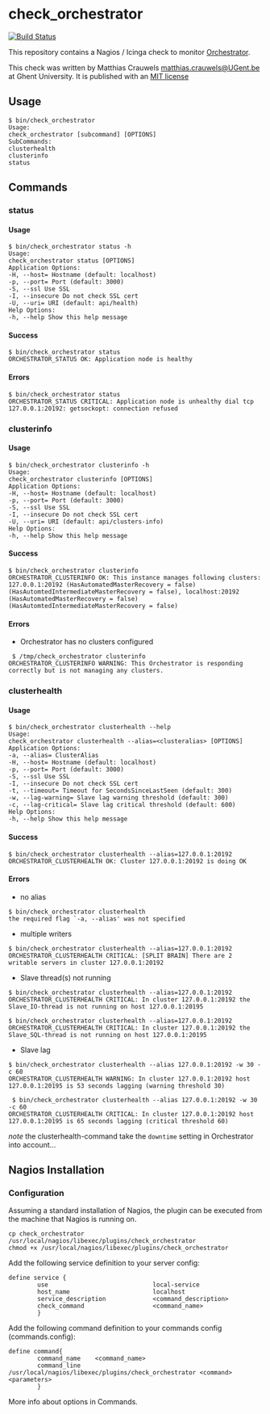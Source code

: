 # check_orchestrator
[![Build Status](https://travis-ci.org/mcrauwel/go-check-orchestrator.svg?branch=master)](https://travis-ci.org/mcrauwel/go-check-orchestrator)

This repository contains a Nagios / Icinga check to monitor [Orchestrator](https://github.com/github/orchestrator).

This check was written by Matthias Crauwels <matthias.crauwels@UGent.be> at Ghent University. It is published with an [MIT license](LICENSE)

## Usage
```
$ bin/check_orchestrator
Usage:
check_orchestrator [subcommand] [OPTIONS]
SubCommands:
clusterhealth
clusterinfo
status
```

## Commands
### status
#### Usage
```
$ bin/check_orchestrator status -h
Usage:
check_orchestrator status [OPTIONS]
Application Options:
-H, --host= Hostname (default: localhost)
-p, --port= Port (default: 3000)
-S, --ssl Use SSL
-I, --insecure Do not check SSL cert
-U, --uri= URI (default: api/health)
Help Options:
-h, --help Show this help message
```

#### Success
```
$ bin/check_orchestrator status
ORCHESTRATOR_STATUS OK: Application node is healthy
```

#### Errors
```
$ bin/check_orchestrator status
ORCHESTRATOR_STATUS CRITICAL: Application node is unhealthy dial tcp 127.0.0.1:20192: getsockopt: connection refused
```

### clusterinfo
#### Usage
```
$ bin/check_orchestrator clusterinfo -h
Usage:
check_orchestrator clusterinfo [OPTIONS]
Application Options:
-H, --host= Hostname (default: localhost)
-p, --port= Port (default: 3000)
-S, --ssl Use SSL
-I, --insecure Do not check SSL cert
-U, --uri= URI (default: api/clusters-info)
Help Options:
-h, --help Show this help message
```

#### Success
```
$ bin/check_orchestrator clusterinfo
ORCHESTRATOR_CLUSTERINFO OK: This instance manages following clusters: 127.0.0.1:20192 (HasAutomatedMasterRecovery = false) (HasAutomtedIntermediateMasterRecovery = false), localhost:20192 (HasAutomatedMasterRecovery = false) (HasAutomtedIntermediateMasterRecovery = false)
```
#### Errors
- Orchestrator has no clusters configured
```
 $ /tmp/check_orchestrator clusterinfo
ORCHESTRATOR_CLUSTERINFO WARNING: This Orchestrator is responding correctly but is not managing any clusters.
```

### clusterhealth
#### Usage
```
$ bin/check_orchestrator clusterhealth --help
Usage:
check_orchestrator clusterhealth --alias=<clusteralias> [OPTIONS]
Application Options:
-a, --alias= ClusterAlias
-H, --host= Hostname (default: localhost)
-p, --port= Port (default: 3000)
-S, --ssl Use SSL
-I, --insecure Do not check SSL cert
-t, --timeout= Timeout for SecondsSinceLastSeen (default: 300)
-w, --lag-warning= Slave lag warning threshold (default: 300)
-c, --lag-critical= Slave lag critical threshold (default: 600)
Help Options:
-h, --help Show this help message
```

#### Success
```
$ bin/check_orchestrator clusterhealth --alias=127.0.0.1:20192
ORCHESTRATOR_CLUSTERHEALTH OK: Cluster 127.0.0.1:20192 is doing OK
```

#### Errors
- no alias
```
$ bin/check_orchestrator clusterhealth
the required flag `-a, --alias' was not specified
```

- multiple writers
```
$ bin/check_orchestrator clusterhealth --alias=127.0.0.1:20192
ORCHESTRATOR_CLUSTERHEALTH CRITICAL: [SPLIT BRAIN] There are 2 writable servers in cluster 127.0.0.1:20192
```

- Slave thread(s) not running
```
$ bin/check_orchestrator clusterhealth --alias=127.0.0.1:20192
ORCHESTRATOR_CLUSTERHEALTH CRITICAL: In cluster 127.0.0.1:20192 the Slave_IO-thread is not running on host 127.0.0.1:20195
```
```
$ bin/check_orchestrator clusterhealth --alias=127.0.0.1:20192
ORCHESTRATOR_CLUSTERHEALTH CRITICAL: In cluster 127.0.0.1:20192 the Slave_SQL-thread is not running on host 127.0.0.1:20195
```

- Slave lag
```
$ bin/check_orchestrator clusterhealth --alias 127.0.0.1:20192 -w 30 -c 60
ORCHESTRATOR_CLUSTERHEALTH WARNING: In cluster 127.0.0.1:20192 host 127.0.0.1:20195 is 53 seconds lagging (warning threshold 30)

 $ bin/check_orchestrator clusterhealth --alias 127.0.0.1:20192 -w 30 -c 60
ORCHESTRATOR_CLUSTERHEALTH CRITICAL: In cluster 127.0.0.1:20192 host 127.0.0.1:20195 is 65 seconds lagging (critical threshold 60)
```

*note* the clusterhealth-command take the `downtime` setting in Orchestrator into account...

## Nagios Installation

### Configuration

Assuming a standard installation of Nagios, the plugin can be executed from the machine that Nagios is running on.

```
cp check_orchestrator /usr/local/nagios/libexec/plugins/check_orchestrator
chmod +x /usr/local/nagios/libexec/plugins/check_orchestrator
```

Add the following service definition to your server config:

```
define service {
        use                             local-service
        host_name                       localhost
        service_description             <command_description>
        check_command                   <command_name>
        }
```

Add the following command definition to your commands config (commands.config):


```
define command{
        command_name    <command_name>
        command_line    /usr/local/nagios/libexec/plugins/check_orchestrator <command> <parameters>
        }
```

More info about options in Commands.


